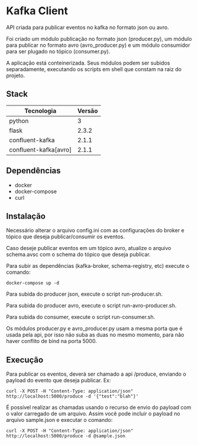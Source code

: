 # Kafka Client

API criada para publicar eventos no kafka no formato json ou avro.

Foi criado um módulo publicação no formato json (producer.py), um módulo para publicar no formato avro (avro_producer.py) e um módulo consumidor para ser plugado no tópico (consumer.py).

A aplicação está conteinerizada. Seus módulos podem ser subidos separadamente, executando os scripts em shell que constam na raiz do projeto.

## Stack

  Tecnologia           |  Versão       |
-----------------------|---------------|
  python               | 3
  flask                | 2.3.2
  confluent-kafka      | 2.1.1
  confluent-kafka[avro]| 2.1.1

## Dependências

* docker
* docker-compose
* curl

## Instalação

Necessário alterar o arquivo config.ini com as configurações do broker e tópico que deseja publicar/consumir os eventos.

Caso deseje publicar eventos em um tópico avro, atualize o arquivo schema.avsc com o schema do tópico que deseja publicar.

Para subir as dependências (kafka-broker, schema-registry, etc) execute o comando:

```docker-compose up -d```

Para subida do producer json, execute o script run-producer.sh.

Para subida do producer avro, execute o script run-avro-producer.sh.

Para subida do consumer, execute o script run-consumer.sh.

Os módulos producer.py e avro_producer.py usam a mesma porta que é usada pela api, por isso não suba as duas no mesmo momento, para não haver conflito de bind na porta 5000.

## Execução

Para publicar os eventos, deverá ser chamado a api /produce, enviando o payload do evento que deseja publicar. Ex:

```curl -X POST -H "Content-Type: application/json" http://localhost:5000/produce -d '{"test":"blah"}'```

É possível realizar as chamadas usando o recurso de envio do payload com o valor carregado de um arquivo. Assim você pode incluir o payload no arquivo sample.json e executar o comando:

```curl -X POST -H "Content-Type: application/json" http://localhost:5000/produce -d @sample.json```